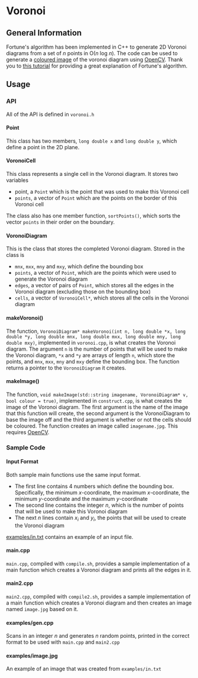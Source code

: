 # Voronoi

## General Information

Fortune's algorithm has been implemented in C++ to generate 2D Voronoi diagrams from a set of *n* points in O(*n* log *n*). The code can be used to generate a [coloured image](https://github.com/AngusRitossa/Voronoi/blob/master/examples/image.jpg "image.jpg") of the voronoi diagram using [OpenCV](https://opencv.org "OpenCV"). Thank you to [this tutorial](https://jacquesh.github.io/post/fortunes-algorithm/ "Fortunes Algorithm: An intuitive explanation") for providing a great explanation of Fortune's algorithm. 

## Usage

### API

All of the API is defined in `voronoi.h`

#### Point

This class has two members, `long double x` and `long double y`, which define a point in the 2D plane.

#### VoronoiCell

This class represents a single cell in the Voronoi diagram. It stores two variables
- point, a `Point` which is the point that was used to make this Voronoi cell
- `points`, a vector of `Point` which are the points on the border of this Voronoi cell

The class also has one member function, `sortPoints()`, which sorts the vector `points` in their order on the boundary. 

#### VoronoiDiagram

This is the class that stores the completed Voronoi diagram. Stored in the class is 
- `mnx`, `mxx`, `mny` and `mxy`, which define the bounding box
- `points`, a vector of `Point`, which are the points which were used to generate the Voronoi diagram
- `edges`, a vector of pairs of `Point`, which stores all the edges in the Voronoi diagram (excluding those on the bounding box)
- `cells`, a vector of `VoronoiCell*`, which stores all the cells in the Voronoi diagram

#### makeVoronoi()

The function, `VoronoiDiagram* makeVoronoi(int n, long double *x, long double *y, long double mnx, long double mxx, long double mny, long double mxy)`, implemented in `voronoi.cpp`, is what creates the Voronoi diagram. The argument `n` is the number of points that will be used to make the Voronoi diagram, `*x` and `*y` are arrays of length `n`, which store the points, and `mnx`, `mxx`, `mny` and `mxy` define the bounding box. The function returns a pointer to the `VoronoiDiagram` it creates.

#### makeImage()

The function, `void makeImage(std::string imagename, VoronoiDiagram* v, bool colour = true)`, implemented in `construct.cpp`, is what creates the image of the Voronoi diagram. The first argument is the name of the image that this function will create, the second argument is the VoronoiDiagram to base the image off and the third argument is whether or not the cells should be coloured. The function creates an image called `imagename.jpg`. This requires [OpenCV](https://opencv.org "OpenCV").

### Sample Code

#### Input Format

Both sample main functions use the same input format.

- The first line contains 4 numbers which define the bounding box. Specifically, the minimum *x*-coordinate, the maximum *x*-coordinate, the minimum *y*-coordinate and the maximum *y*-coordinate
- The second line contains the integer *n*, which is the number of points that will be used to make this Voronoi diagram
- The next *n* lines contain *x*<sub>*i*</sub> and *y*<sub>*i*</sub>, the points that will be used to create the Voronoi diagram

[examples/in.txt](https://github.com/AngusRitossa/Voronoi/blob/master/examples/in.txt "examples/in.txt") contains an example of an input file. 

#### main.cpp

`main.cpp`, compiled with `compile.sh`, provides a sample implementation of a main function which creates a Voronoi diagram and prints all the edges in it.

#### main2.cpp

`main2.cpp`, compiled with `compile2.sh`, provides a sample implementation of a main function which creates a Voronoi diagram and then creates an image named `image.jpg` based on it. 

#### examples/gen.cpp

Scans in an integer *n* and generates *n* random points, printed in the correct format to be used with `main.cpp` and `main2.cpp`

#### examples/image.jpg

An example of an image that was created from `examples/in.txt`